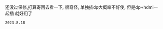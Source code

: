 还没过保修,打算寄回去看一下,
很奇怪, 单独插dp大概率不好使, 但是dp+hdmi一起插 就好用了
<!-- 
看到她发了微博 ip还是上海.
其实她还在上海,我很生气她骗我,但我知道我们已经结束了.
我还是在难过.
我没觉得自己很过分,但她说我很过分,还拉黑了我.
我想快点忘掉这一切 -->


`2023.8.18`